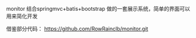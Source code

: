 monitor
结合springmvc+batis+bootstrap 做的一套展示系统，简单的界面可以用来简化开发

借鉴部分代码：
https://github.com/RowRainclb/monitor.git
